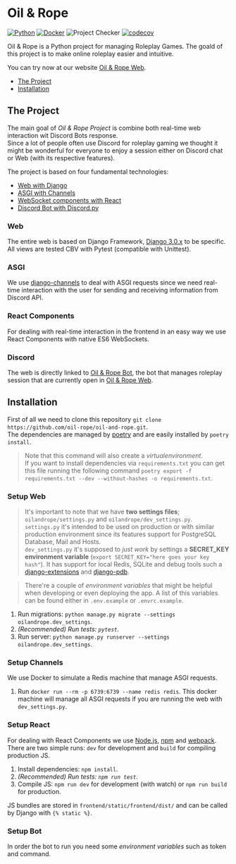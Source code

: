 # Oil &amp; Rope

[![Python](https://img.shields.io/badge/Python-3.7.6+-green.svg)](https://www.python.org/downloads/)
[![Docker](https://img.shields.io/badge/Docker-latest-blue.svg)](https://docs.docker.com/)
![Project Checker](https://github.com/oil-rope/oil-and-rope/workflows/Project%20Checker/badge.svg)
[![codecov](https://codecov.io/gh/oil-rope/oil-and-rope/branch/master/graph/badge.svg)](https://codecov.io/gh/oil-rope/oil-and-rope)

Oil &amp; Rope is a Python project for managing Roleplay Games.
The goald of this project is to make online roleplay easier and intuitive.

You can try now at our website [Oil & Rope Web](https://oilandrope-project.com/).

- [The Project](##the-project)
- [Installation](##installation)

## The Project

The main goal of *Oil &amp; Rope Project* is combine both real-time web interaction wit Discord Bots response.  
Since a lot of people often use Discord for roleplay gaming we thought it might be wonderful for everyone to enjoy a session either on Discord chat or Web (with its respective features).

The project is based on four fundamental technologies:

- [Web with Django](###web)
- [ASGI with Channels](###asgi)
- [WebSocket components with React](###react-components)
- [Discord Bot with Discord.py](###discord)

### Web

The entire web is based on Django Framework, [Django 3.0.x](https://docs.djangoproject.com/en/3.0/) to be specific.  
All views are tested CBV with Pytest (compatible with Unittest).

### ASGI

We use [django-channels](https://channels.readthedocs.io/) to deal with ASGI requests since we need real-time interaction with the user for sending and receiving information from Discord API.

### React Components

For dealing with real-time interaction in the frontend in an easy way we use React Components with native ES6 WebSockets.

### Discord

The web is directly linked to [Oil &amp; Rope Bot](https://discord.com/oauth2/authorize?client_id=474894488591007745&permissions=37604544&scope=bot), the bot that manages roleplay session that are currently open in [Oil &amp; Rope Web](https://oilandrope-project.com/).

## Installation

First of all we need to clone this repository `git clone https://github.com/oil-rope/oil-and-rope.git`.  
The dependencies are managed by [poetry](https://python-poetry.org/) and are easily installed by `poetry install`.  

> Note that this command will also create a *virtualenvironment*.  
> If you want to install dependencies via `requirements.txt` you can get this file running the following command `poetry export -f requirements.txt --dev --without-hashes -o requirements.txt`.

### Setup Web

> It's important to note that we have **two settings files**; `oilandrope/settings.py` and `oilandrope/dev_settings.py`.   
> `settings.py` it's intended to be used on production or with similar production environment since its features support for PostgreSQL Database, Mail and Hosts.  
> `dev_settings.py` it's supposed to *just work* by settings a **SECRET_KEY environment variable** (`export SECRET_KEY="here goes your key hash"`). It has support for local Redis, SQLite and debug tools such a [django-extensions](https://django-extensions.readthedocs.io/en/latest/) and [django-pdb](https://github.com/HassenPy/django-pdb).

> There're a couple of *environment variables* that might be helpful when developing or even deploying the app. A list of this variables can be found either in `.env.example` or `.envrc.example`.

1. Run migrations: `python manage.py migrate --settings oilandrope.dev_settings`.
2. *(Recommended) Run tests: `pytest`.*
3. Run server: `python manage.py runserver --settings oilandrope.dev_settings`.

### Setup Channels

We use Docker to simulate a Redis machine that manage ASGI requests.

1. Run `docker run --rm -p 6739:6739 --name redis redis`. This docker machine will manage all ASGI requests if you are running the web with `dev_settings.py`.

### Setup React

For dealing with React Components we use [Node.js](https://nodejs.org/es/), [npm](https://www.npmjs.com/get-npm) and [webpack](https://www.npmjs.com/get-npm).  
There are two simple runs: `dev` for development and `build` for compiling production JS.

1. Install dependencies: `npm install`.
2. *(Recommended) Run tests: `npm run test`.*
3. Compile JS: `npm run dev` for development (with watch) or `npm run build` for production.

JS bundles are stored in `frontend/static/frontend/dist/` and can be called by Django with `{% static %}`.

### Setup Bot

In order the bot to run you need some *environment variables* such as token and command.

